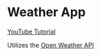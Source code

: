 # Weather App

[YouTube Tutorial](https://youtu.be/GuA0_Z1llYU)

Utilizes the [Open Weather API](https://openweathermap.org/api)
